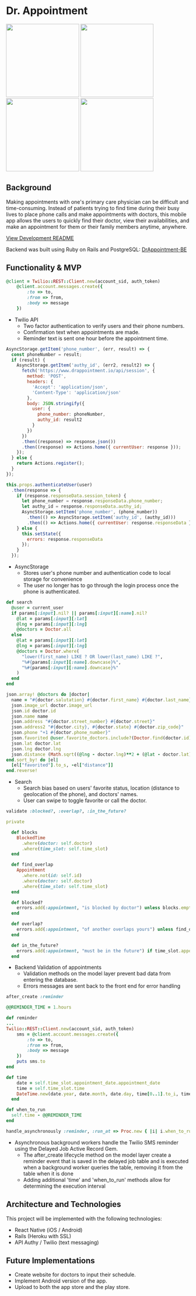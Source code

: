 # Dr. Appointment

<img src="https://github.com/randyjap/DrAppointment/blob/master/app/images/Twillio.gif" width="200"> <img src="https://github.com/randyjap/DrAppointment/blob/master/app/images/Search.gif" width="200"> <img src="https://github.com/randyjap/DrAppointment/blob/master/app/images/Appointment.gif" width="200"> <img src="https://github.com/randyjap/DrAppointment/blob/master/app/images/Text.png" width="200">

## Background

Making appointments with one's primary care physician can be difficult and time-consuming. Instead of patients trying to find time during their busy lives to place phone calls and make appointments with doctors, this mobile app allows the users to quickly find their doctor, view their availabilities, and make an appointment for them or their family members anytime, anywhere.

[View Development README][readme]

[readme]: docs/README.md

Backend was built using Ruby on Rails and PostgreSQL: [DrAppointment-BE][backend]

[backend]: https://github.com/randyjap/DrAppointment-BE

## Functionality & MVP

```ruby
@client = Twilio::REST::Client.new(account_sid, auth_token)
    @client.account.messages.create({
        :to => to,
        :from => from,
        :body => message
    })
```

- Twilio API
  - Two factor authentication to verify users and their phone numbers.
  - Confirmation text when appointments are made.
  - Reminder text is sent one hour before the appointment time.

```javascript
AsyncStorage.getItem('phone_number', (err, result) => {
  const phoneNumber = result;
  if (result) {
    AsyncStorage.getItem('authy_id', (err2, result2) => {
      fetch('https://www.drappointment.io/api/session', {
        method: 'POST',
        headers: {
          'Accept': 'application/json',
          'Content-Type': 'application/json'
        },
        body: JSON.stringify({
          user: {
            phone_number: phoneNumber,
            authy_id: result2
          }
        })
      })
      .then((response) => response.json())
      .then((response) => Actions.home({ currentUser: response }));
    });
  } else {
    return Actions.register();
  }
});
```

```javascript
this.props.authenticateUser(user)
  .then(response => {
    if (response.responseData.session_token) {
      let phone_number = response.responseData.phone_number;
      let authy_id = response.responseData.authy_id;
      AsyncStorage.setItem('phone_number', (phone_number))
        .then(() => AsyncStorage.setItem('authy_id', (authy_id)))
        .then(() => Actions.home({ currentUser: response.responseData }));
    } else {
      this.setState({
        errors: response.responseData
      });
    }
  });
```

- AsyncStorage
  - Stores user's phone number and authentication code to local storage for convenience
  - The user no longer has to go through the login process once the phone is authenticated.

```ruby
def search
  @user = current_user
  if params[:input].nil? || params[:input][:name].nil?
    @lat = params[:input][:lat]
    @lng = params[:input][:lng]
    @doctors = Doctor.all
  else
    @lat = params[:input][:lat]
    @lng = params[:input][:lng]
    @doctors = Doctor.where(
      "lower(first_name) LIKE ? OR lower(last_name) LIKE ?",
      "%#{params[:input][:name].downcase}%",
      "%#{params[:input][:name].downcase}%"
    )
  end
end
```

```ruby
json.array! @doctors do |doctor|
  name = "#{doctor.salutation} #{doctor.first_name} #{doctor.last_name}"
  json.image_url doctor.image_url
  json.id doctor.id
  json.name name
  json.address "#{doctor.street_number} #{doctor.street}"
  json.address2 "#{doctor.city}, #{doctor.state} #{doctor.zip_code}"
  json.phone "+1 #{doctor.phone_number}"
  json.favorited @user.favorite_doctors.include?(Doctor.find(doctor.id))
  json.lat doctor.lat
  json.lng doctor.lng
  json.distance (Math.sqrt((@lng - doctor.lng)**2 + (@lat - doctor.lat)**2) * 70.117663977182174).round(1)
end.sort_by! do |el|
  [el["favorited"].to_s, -el["distance"]]
end.reverse!
```

- Search
  - Search bias based on users' favorite status, location (distance to geolocation of the phone), and doctors' names.
  - User can swipe to toggle favorite or call the doctor.


```Ruby
validate :blocked?, :overlap?, :in_the_future?

private

  def blocks
    BlockedTime
      .where(doctor: self.doctor)
      .where(time_slot: self.time_slot)
  end

  def find_overlap
    Appointment
      .where.not(id: self.id)
      .where(doctor: self.doctor)
      .where(time_slot: self.time_slot)
  end

  def blocked?
    errors.add(:appointment, "is blocked by doctor") unless blocks.empty?
  end

  def overlap?
    errors.add(:appointment, "of another overlaps yours") unless find_overlap.empty?
  end

  def in_the_future?
    errors.add(:appointment, "must be in the future") if time_slot.appointment_date.appointment_date < Date.today
  end
```

- Backend Validation of appointments
  - Validation methods on the model layer prevent bad data from entering the database.
  - Errors messages are sent back to the front end for error handling


```Ruby
after_create :reminder

@@REMINDER_TIME = 1.hours

def reminder
...
Twilio::REST::Client.new(account_sid, auth_token)
    sms = @client.account.messages.create({
        :to => to,
        :from => from,
        :body => message
    })
    puts sms.to
end

def time
    date = self.time_slot.appointment_date.appointment_date
    time = self.time_slot.time
    DateTime.new(date.year, date.month, date.day, time[0..1].to_i, time[-2..-1].to_i, 0, '-8')
  end

def when_to_run
  self.time - @@REMINDER_TIME
end

handle_asynchronously :reminder, :run_at => Proc.new { |i| i.when_to_run }
```

- Asynchronous background workers handle the Twilio SMS reminder using the Delayed Job Active Record Gem.
  - The after_create lifecycle method on the model layer create a reminder event that is saved in the delayed job table and is executed when a background worker queries the table, removing it from the table when it is done
  - Adding  additional 'time' and 'when_to_run' methods allow for determining the execution interval


## Architecture and Technologies

This project will be implemented with the following technologies:

- React Native (iOS / Android)
- Rails (Heroku with SSL)
- API Authy / Twilio (text messaging)


## Future Implementations

- Create website for doctors to input their schedule.
- Implement Android version of the app.
- Upload to both the app store and the play store.
